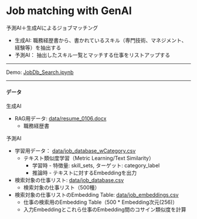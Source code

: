 # Job matching with GenAI

予測AI＋生成AIによるジョブマッチング  
- 生成AI: 職務経歴書から、書かれているスキル（専門技術、マネジメント、経験等）を抽出する
- 予測AI： 抽出したスキル一覧とマッチする仕事をリストアップする


***

Demo: [JobDb_Search.ipynb](JobDb_Search.ipynb)

***
#### データ

生成AI
- RAG用データ: [data/resume_0106.docx](data/resume_0106.docx)
    - 職務経歴書

予測AI
- 学習用データ： [data/job_database_wCategory.csv](data/job_database_wCategory.csv)
    - テキスト類似度学習（Metric Learning/Text Similarity）
        - 学習時 - 特徴量: skill_sets, ターゲット: category_label
        - 推論時 - テキストに対するEmbeddingを出力
- 検索対象の仕事リスト: [data/job_database.csv](data/job_database.csv)
    - 検索対象の仕事リスト（500種）
- 検索対象の仕事リストのEmbedding Table: [data/job_embeddings.csv](data/job_embeddings.csv)
    - 仕事の検索用のEmbedding Table（500 * Embedding次元(256)）
    - 入力Embeddingとこれら仕事のEmbedding間のコサイン類似度を計算
